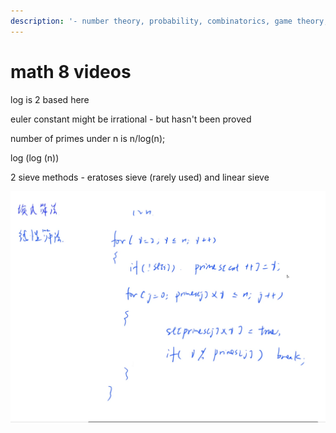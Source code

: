 ```yaml
---
description: '- number theory, probability, combinatorics, game theory; 8 videos'
---
```


# math 8 videos

log is 2 based here

euler constant might be irrational - but hasn't been proved

number of primes under n is n/log(n);&#x20;

log (log (n))

2 sieve methods - eratoses sieve (rarely used) and linear sieve

![](<../../.gitbook/assets/Screen Shot 2020-12-07 at 3.44.50 PM.png>)
